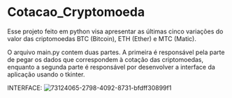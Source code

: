 # Cotacao_Cryptomoeda

Esse projeto feito em python visa apresentar as últimas cinco variações do valor das criptomoedas BTC (Bitcoin), ETH (Ether) e MTC (Matic).

O arquivo main.py contem duas partes. A primeira é responsável pela parte de pegar os dados que correspondem à cotação das criptomoedas,
enquanto a segunda parte é responsável por desenvolver a interface da aplicação usando o tkinter.


INTERFACE:
![73124065-2798-4092-8731-bfdff30899f1](https://github.com/Gb-dev371/Cotacao_Cryptomoeda/assets/116456573/064a5c66-9529-458b-9eeb-316813aa16e2)
